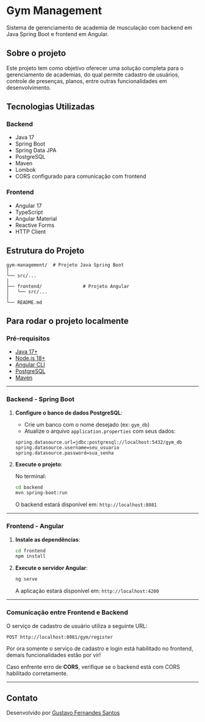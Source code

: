 # Gym Management

Sistema de gerenciamento de academia de musculação com backend em Java Spring Boot e frontend em Angular.

## Sobre o projeto

Este projeto tem como objetivo oferecer uma solução completa para o gerenciamento de academias, do qual permite cadastro de usuários, controle de presenças, planos, entre outras funcionalidades em desenvolvimento.

## Tecnologias Utilizadas

### Backend
- Java 17
- Spring Boot
- Spring Data JPA
- PostgreSQL
- Maven
- Lombok
- CORS configurado para comunicação com frontend

### Frontend
- Angular 17
- TypeScript
- Angular Material
- Reactive Forms
- HTTP Client

## Estrutura do Projeto

```
gym-management/  # Projeto Java Spring Boot
│                
└── src/...
│
├── frontend/               # Projeto Angular
│   └── src/...
│
└── README.md
```

## Para rodar o projeto localmente

### Pré-requisitos

- [Java 17+](https://www.oracle.com/java/technologies/javase/jdk17-archive-downloads.html)
- [Node.js 18+](https://nodejs.org/)
- [Angular CLI](https://angular.io/cli)
- [PostgreSQL](https://www.postgresql.org/)
- [Maven](https://maven.apache.org/)

---

### Backend - Spring Boot

1. **Configure o banco de dados PostgreSQL**:
   - Crie um banco com o nome desejado (ex: `gym_db`)
   - Atualize o arquivo `application.properties` com seus dados:

   ```properties
   spring.datasource.url=jdbc:postgresql://localhost:5432/gym_db
   spring.datasource.username=seu_usuario
   spring.datasource.password=sua_senha
   ```

2. **Execute o projeto**:

   No terminal:

   ```bash
   cd backend
   mvn spring-boot:run
   ```

   O backend estará disponível em: `http://localhost:8081`

---

### Frontend - Angular

1. **Instale as dependências**:

   ```bash
   cd frontend
   npm install
   ```

2. **Execute o servidor Angular**:

   ```bash
   ng serve
   ```

   A aplicação estará disponível em: `http://localhost:4200`

---

### Comunicação entre Frontend e Backend

O serviço de cadastro de usuário utiliza a seguinte URL:

```
POST http://localhost:8081/gym/register
```

Por ora somente o serviço de cadastro e login está habilitado no frontend, demais funcionalidades estão por vir!

Caso enfrente erro de **CORS**, verifique se o backend está com CORS habilitado corretamente.

---

## Contato

Desenvolvido por [Gustavo Fernandes Santos](www.linkedin.com/in/gustavo-fernandes-704325260)
